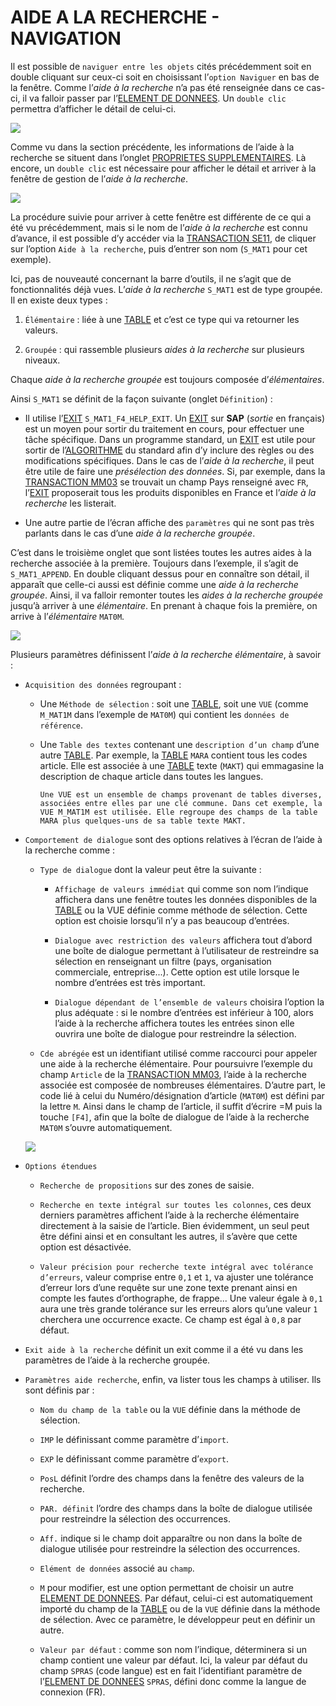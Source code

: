 # **AIDE A LA RECHERCHE - NAVIGATION**

Il est possible de `naviguer entre les objets` cités précédemment soit en double cliquant sur ceux-ci soit en choisissant l’`option Naviguer` en bas de la fenêtre. Comme l’_aide à la recherche_ n’a pas été renseignée dans ce cas-ci, il va falloir passer par l’[ELEMENT DE DONNEES](./07_Elements_de_Donnees.md). Un `double clic` permettra d’afficher le détail de celui-ci.

![](../ressources/08_14_01.png)

Comme vu dans la section précédente, les informations de l’aide à la recherche se situent dans l’onglet [PROPRIETES SUPPLEMENTAIRES](./10_Elements_de_Donnees_Proprietes_Supplementaires.md). Là encore, un `double clic` est nécessaire pour afficher le détail et arriver à la fenêtre de gestion de l’_aide à la recherche_.

![](../ressources/08_14_02.png)

La procédure suivie pour arriver à cette fenêtre est différente de ce qui a été vu précédemment, mais si le nom de l’_aide à la recherche_ est connu d’avance, il est possible d’y accéder via la [TRANSACTION SE11](../22_Transactions/TCODE_SE11.md), de cliquer sur l’option `Aide à la recherche`, puis d’entrer son nom (`S_MAT1` pour cet exemple).

Ici, pas de nouveauté concernant la barre d’outils, il ne s’agit que de fonctionnalités déjà vues. L’_aide à la recherche_ `S_MAT1` est de type groupée. Il en existe deux types :

1. `Élémentaire` : liée à une [TABLE](../09_Tables_DB/01_Tables.md) et c’est ce type qui va retourner les valeurs.

2. `Groupée` : qui rassemble plusieurs _aides à la recherche_ sur plusieurs niveaux.

Chaque _aide à la recherche groupée_ est toujours composée d’_élémentaires_.

Ainsi `S_MAT1` se définit de la façon suivante (onglet `Définition`) :

- Il utilise l’[EXIT](../21_User_Exit/README.md) `S_MAT1_F4_HELP_EXIT`. Un [EXIT](../21_User_Exit/README.md) sur **SAP** (_sortie_ en français) est un moyen pour sortir du traitement en cours, pour effectuer une tâche spécifique. Dans un programme standard, un [EXIT](../21_User_Exit/README.md) est utile pour sortir de l’[ALGORITHME]() du standard afin d’y inclure des règles ou des modifications spécifiques. Dans le cas de l’_aide à la recherche_, il peut être utile de faire une _présélection des données_. Si, par exemple, dans la [TRANSACTION MM03]() se trouvait un champ Pays renseigné avec `FR`, l’[EXIT](../21_User_Exit/README.md) proposerait tous les produits disponibles en France et l’_aide à la recherche_ les listerait.

- Une autre partie de l’écran affiche des `paramètres` qui ne sont pas très parlants dans le cas d’une _aide à la recherche groupée_.

C’est dans le troisième onglet que sont listées toutes les autres aides à la recherche associée à la première. Toujours dans l’exemple, il s’agit de `S_MAT1_APPEND`. En double cliquant dessus pour en connaître son détail, il apparaît que celle-ci aussi est définie comme une _aide à la recherche groupée_. Ainsi, il va falloir remonter toutes les _aides à la recherche groupée_ jusqu’à arriver à une _élémentaire_. En prenant à chaque fois la première, on arrive à l’_élémentaire_ `MAT0M`.

![](../ressources/08_14_03.png)

Plusieurs paramètres définissent l’_aide à la recherche élémentaire_, à savoir :

- `Acquisition des données` regroupant :

  - Une `Méthode de sélection` : soit une [TABLE](../09_Tables_DB/01_Tables.md), soit une `VUE` (comme `M_MAT1M` dans l’exemple de `MAT0M`) qui contient les `données de référence`.

  - Une `Table des textes` contenant une `description d’un champ` d’une autre [TABLE](../09_Tables_DB/01_Tables.md). Par exemple, la [TABLE](../09_Tables_DB/01_Tables.md) `MARA` contient tous les codes article. Elle est associée à une [TABLE](../09_Tables_DB/01_Tables.md) texte (`MAKT`) qui emmagasine la description de chaque article dans toutes les langues.

        Une VUE est un ensemble de champs provenant de tables diverses, associées entre elles par une clé commune. Dans cet exemple, la VUE M_MAT1M est utilisée. Elle regroupe des champs de la table MARA plus quelques-uns de sa table texte MAKT.

- `Comportement de dialogue` sont des options relatives à l’écran de l’aide à la recherche comme :

  - `Type de dialogue` dont la valeur peut être la suivante :

    - `Affichage de valeurs immédiat` qui comme son nom l’indique affichera dans une fenêtre toutes les données disponibles de la [TABLE](../09_Tables_DB/01_Tables.md) ou la VUE définie comme méthode de sélection. Cette option est choisie lorsqu’il n’y a pas beaucoup d’entrées.

    - `Dialogue avec restriction des valeurs` affichera tout d’abord une boîte de dialogue permettant à l’utilisateur de restreindre sa sélection en renseignant un filtre (pays, organisation commerciale, entreprise...). Cette option est utile lorsque le nombre d’entrées est très important.

    - `Dialogue dépendant de l’ensemble de valeurs` choisira l’option la plus adéquate : si le nombre d’entrées est inférieur à 100, alors l’aide à la recherche affichera toutes les entrées sinon elle ouvrira une boîte de dialogue pour restreindre la sélection.

  - `Cde abrégée` est un identifiant utilisé comme raccourci pour appeler une aide à la recherche élémentaire. Pour poursuivre l’exemple du champ `Article` de la [TRANSACTION MM03](), l’aide à la recherche associée est composée de nombreuses élémentaires. D’autre part, le code lié à celui du Numéro/désignation d’article (`MAT0M`) est défini par la lettre `M`. Ainsi dans le champ de l’article, il suffit d’écrire =M puis la touche `[F4]`, afin que la boîte de dialogue de l’aide à la recherche `MAT0M` s’ouvre automatiquement.

  ![](../ressources/08_14_04.png)

- `Options étendues`

  - `Recherche de propositions` sur des zones de saisie.

  - `Recherche en texte intégral sur toutes les colonnes`, ces deux derniers paramètres affichent l’aide à la recherche élémentaire directement à la saisie de l’article. Bien évidemment, un seul peut être défini ainsi et en consultant les autres, il s’avère que cette option est désactivée.

  - `Valeur précision pour recherche texte intégral avec tolérance d’erreurs`, valeur comprise entre `0,1` et `1`, va ajuster une tolérance d’erreur lors d’une requête sur une zone texte prenant ainsi en compte les fautes d’orthographe, de frappe... Une valeur égale à `0,1` aura une très grande tolérance sur les erreurs alors qu’une valeur `1` cherchera une occurrence exacte. Ce champ est égal à `0,8` par défaut.

- `Exit aide à la recherche` définit un exit comme il a été vu dans les paramètres de l’aide à la recherche groupée.

- `Paramètres aide recherche`, enfin, va lister tous les champs à utiliser. Ils sont définis par :

  - `Nom du champ de la table` ou la `VUE` définie dans la méthode de sélection.

  - `IMP` le définissant comme paramètre d’`import`.

  - `EXP` le définissant comme paramètre d’`export`.

  - `PosL` définit l’ordre des champs dans la fenêtre des valeurs de la recherche.

  - `PAR. définit` l’ordre des champs dans la boîte de dialogue utilisée pour restreindre la sélection des occurrences.

  - `Aff.` indique si le champ doit apparaître ou non dans la boîte de dialogue utilisée pour restreindre la sélection des occurrences.

  - `Elément de données` associé au `champ`.

  - `M` pour modifier, est une option permettant de choisir un autre [ELEMENT DE DONNEES](./07_Elements_de_Donnees.md). Par défaut, celui-ci est automatiquement importé du champ de la [TABLE](../09_Tables_DB/01_Tables.md) ou de la `VUE` définie dans la méthode de sélection. Avec ce paramètre, le développeur peut en définir un autre.

  - `Valeur par défaut` : comme son nom l’indique, déterminera si un champ contient une valeur par défaut. Ici, la valeur par défaut du champ `SPRAS` (code langue) est en fait l’identifiant paramètre de l’[ELEMENT DE DONNEES](./07_Elements_de_Donnees.md) `SPRAS`, défini donc comme la langue de connexion (FR).
